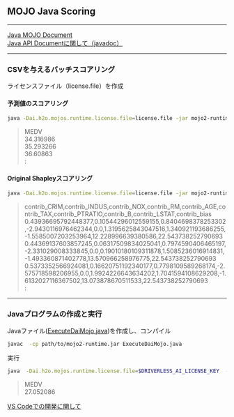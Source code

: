 ## MOJO Java Scoring

***
[Java MOJO Document](https://docs.h2o.ai/driverless-ai/latest-stable/docs/userguide/scoring-mojo-scoring-pipeline.html)  
[Java API Documentに関して（javadoc）](https://docs.h2o.ai/driverless-ai/latest-stable/docs/userguide/mojo2_javadoc.html)  
***

### CSVを与えるバッチスコアリング
ライセンスファイル（license.file）を作成  

#### 予測値のスコアリング
```bash
java -Dai.h2o.mojos.runtime.license.file=license.file -jar mojo2-runtime.jar pipeline.mojo example.csv
```
> MEDV  
> 34.316986  
> 35.293266  
> 36.60863  
> :

#### Original Shapleyスコアリング
```bash
java -Dai.h2o.mojos.runtime.license.file=license.file -jar mojo2-runtime.jar --show-contributions-original pipeline.mojo example.csv
```
> contrib_CRIM,contrib_INDUS,contrib_NOX,contrib_RM,contrib_AGE,contrib_TAX,contrib_PTRATIO,contrib_B,contrib_LSTAT,contrib_bias  
> 0.43936695792448377,0.10544296012559155,0.8404698378253302,-2.9430116976462344,0.0,1.3195625843047516,1.340921193686255,-1.5585007203253964,12.228996639380586,22.543738252790693  
> 0.44369137603857245,0.06317509834025041,0.7974590406465197,-2.331029008333845,0.0,0.19010180109311878,1.5085236016914831,-1.493360871402778,13.570966258976775,22.543738252790693  
> 0.5373352566924081,0.16620751192340177,0.7798109589268174,-2.575718598206955,0.0,1.9924226643634202,1.7041594108629208,-1.6132027116367502,13.073878670511533,22.543738252790693  
> :
> 
***

### Javaプログラムの作成と実行
Javaファイル([ExecuteDaiMojo.java](ExecuteDaiMojo.java))を作成し、コンパイル
```bash
javac  -cp path/to/mojo2-runtime.jar ExecuteDaiMojo.java
```
実行
```bash
java  -Dai.h2o.mojos.runtime.license.file=$DRIVERLESS_AI_LICENSE_KEY  -cp  .:path/to/mojo2-runtime.jar  ExecuteDaiMojo
```
> MEDV  
> 27.052086

[VS Codeでの開発に関して](./DaiJavaMojo_vscode.pdf)
